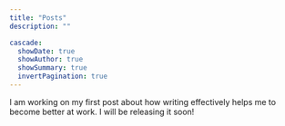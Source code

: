 ```yaml
---
title: "Posts"
description: ""

cascade:
  showDate: true
  showAuthor: true
  showSummary: true
  invertPagination: true
---
```


I am working on my first post about how writing effectively helps me to become better at work. I will be releasing it soon! 